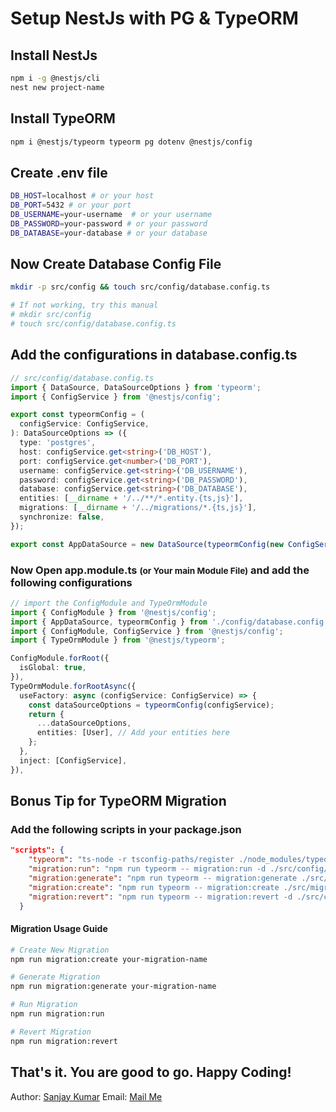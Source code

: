 # Setup NestJs with PG & TypeORM

## Install NestJs

```bash
npm i -g @nestjs/cli
nest new project-name
```

## Install TypeORM

```bash
npm i @nestjs/typeorm typeorm pg dotenv @nestjs/config
```

## Create .env file

```bash
DB_HOST=localhost # or your host
DB_PORT=5432 # or your port
DB_USERNAME=your-username  # or your username
DB_PASSWORD=your-password # or your password
DB_DATABASE=your-database # or your database
```

## Now Create Database Config File

```bash
mkdir -p src/config && touch src/config/database.config.ts

# If not working, try this manual
# mkdir src/config
# touch src/config/database.config.ts

```

## Add the configurations in database.config.ts

```typescript
// src/config/database.config.ts
import { DataSource, DataSourceOptions } from 'typeorm';
import { ConfigService } from '@nestjs/config';

export const typeormConfig = (
  configService: ConfigService,
): DataSourceOptions => ({
  type: 'postgres',
  host: configService.get<string>('DB_HOST'),
  port: configService.get<number>('DB_PORT'),
  username: configService.get<string>('DB_USERNAME'),
  password: configService.get<string>('DB_PASSWORD'),
  database: configService.get<string>('DB_DATABASE'),
  entities: [__dirname + '/../**/*.entity.{ts,js}'],
  migrations: [__dirname + '/../migrations/*.{ts,js}'],
  synchronize: false,
});

export const AppDataSource = new DataSource(typeormConfig(new ConfigService()));

```

### Now Open app.module.ts <small>(or Your main Module File)</small> and add the following configurations

```typescript
// import the ConfigModule and TypeOrmModule
import { ConfigModule } from '@nestjs/config';
import { AppDataSource, typeormConfig } from './config/database.config';
import { ConfigModule, ConfigService } from '@nestjs/config';
import { TypeOrmModule } from '@nestjs/typeorm';

ConfigModule.forRoot({
  isGlobal: true,
}),
TypeOrmModule.forRootAsync({
  useFactory: async (configService: ConfigService) => {
    const dataSourceOptions = typeormConfig(configService);
    return {
      ...dataSourceOptions,
      entities: [User], // Add your entities here
    };
  },
  inject: [ConfigService],
}),
```

## Bonus Tip for TypeORM Migration

### Add the following scripts in your package.json

```json
"scripts": {
    "typeorm": "ts-node -r tsconfig-paths/register ./node_modules/typeorm/cli.js",
    "migration:run": "npm run typeorm -- migration:run -d ./src/config/database.config.ts",
    "migration:generate": "npm run typeorm -- migration:generate ./src/migrations/$npm_config_name -d ./src/config/database.config.ts",
    "migration:create": "npm run typeorm -- migration:create ./src/migrations/$npm_config_name",
    "migration:revert": "npm run typeorm -- migration:revert -d ./src/config/database.config.ts"
  }
```

#### Migration Usage Guide

```bash
# Create New Migration
npm run migration:create your-migration-name

# Generate Migration
npm run migration:generate your-migration-name

# Run Migration
npm run migration:run

# Revert Migration
npm run migration:revert
```

## That's it. You are good to go. Happy Coding!

Author: [Sanjay Kumar](https://sanjay.works)
Email: [Mail Me](mailto:sanjaykm.live@gmail.com)
